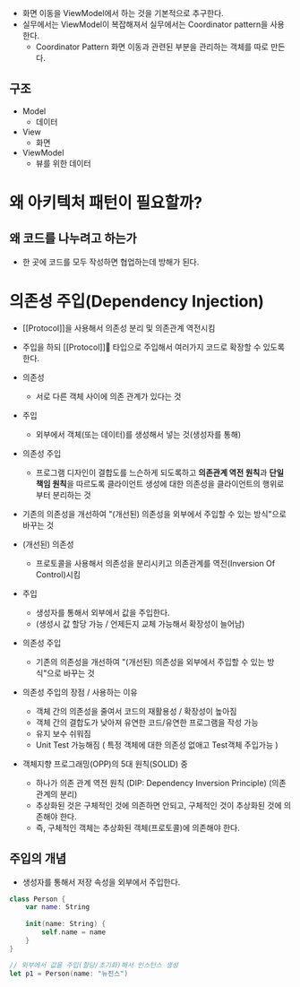 - 화면 이동을 ViewModel에서 하는 것을 기본적으로 추구한다.
- 실무에서는 ViewModel이 복잡해져서 실무에서는 Coordinator pattern을 사용한다.
	- Coordinator Pattern 화면 이동과 관련된 부분을 관리하는 객체를 따로 만든다.

## 구조
- Model
	- 데이터
- View
	- 화면
- ViewModel
	- 뷰를 위한 데이터

# 왜 아키텍처 패턴이 필요할까?
## 왜 코드를 나누려고 하는가
- 한 곳에 코드를 모두 작성하면 협업하는데 방해가 된다.

# 의존성 주입(Dependency Injection)
- [[Protocol]]을 사용해서 의존성 분리 및 의존관계 역전시킴
- 주입을 하되 [[Protocol]] 타입으로 주입해서 여러가지 코드로 확장할 수 있도록한다.

- 의존성
	- 서로 다른 객체 사이에 의존 관계가 있다는 것
- 주입
	- 외부에서 객체(또는 데이터)를 생성해서 넣는 것(생성자를 통해)
- 의존성 주입
	- 프로그램 디자인이 결합도를 느슨하게 되도록하고 **의존관계 역전 원칙**과 **단일 책임 원칙**을 따르도록 클라이언트 생성에 대한 의존성을 클라이언트의 행위로 부터 분리하는 것
- 기존의 의존성을 개선하여 "(개선된) 의존성을 외부에서 주입할 수 있는 방식"으로 바꾸는 것
- (개선된) 의존성
	- 프로토콜을 사용해서 의존성을 분리시키고 의존관계를 역전(Inversion Of Control)시킴
- 주입
	- 생성자를 통해서 외부에서 값을 주입한다.
	- (생성시 값 할당 가능 / 언제든지 교체 가능해서 확장성이 늘어남)
- 의존성 주입
	- 기존의 의존성을 개선하여 "(개선된) 의존성을 외부에서 주입할 수 있는 방식"으로 바꾸는 것
- 의존성 주입의 장점 / 사용하는 이유
	- 객체 간의 의존성을 줄여서 코드의 재활용성 / 확장성이 높아짐
	- 객체 간의 결합도가 낮아져 유연한 코드/유연한 프로그램을 작성 가능
	- 유지 보수 쉬워짐
	- Unit Test 가능해짐 ( 특정 객체에 대한 의존성 없애고 Test객체 주입가능 )
- 객체지향 프로그래밍(OPP)의 5대 원칙(SOLID) 중
	- 하나가 의존 관계 역전 원칙 (DIP: Dependency Inversion Principle) (의존 관계의 분리)
	- 추상화된 것은 구체적인 것에 의존하면 안되고, 구체적인 것이 추상화된 것에 의존해야 한다.
	- 즉, 구체적인 객체는 추상화된 객체(프로토콜)에 의존해야 한다.
## 주입의 개념
- 생성자를 통해서 저장 속성을 외부에서 주입한다.
```swift
class Person {
    var name: String
    
    init(name: String) {
        self.name = name
    }
}

// 외부에서 값을 주입(할당/초기화)해서 인스턴스 생성
let p1 = Person(name: "뉴진스")
```

 